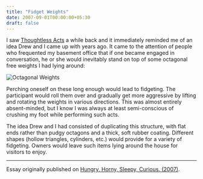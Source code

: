 ```yaml
---
title: "Fidget Weights"
date: 2007-09-01T00:00:00+05:30
draft: false
---
```


I saw [Thoughtless Acts](http://www.thoughtlessacts.com/) a while back and it immediately reminded me of an idea Drew and I came up with years ago. It came to the attention of people who frequented my basement office that if one became engaged in conversation, he or she would inevitably stand on top of some octagonal free weights I had lying around:

![Octagonal Weights](/img/2007-09-01-octagonal-weights.jpg)

Perching oneself on these long enough would lead to fidgeting. The participant would roll them over and gradually get more aggressive by lifting and rotating the weights in various directions. This was almost entirely absent-minded, but I know I was always at least semi-conscious of crushing my foot while performing such acts.

The idea Drew and I had consisted of duplicating this structure, with flat ends rather than pudgy octagons and a thick, soft rubber coating. Different shapes (hollow triangles, cylinders, etc.) would provide for a variety of fidgeting. Owners would leave such items lying around the house for visitors to enjoy.

***

Essay originally published on [Hungry, Horny, Sleepy, Curious. (2007)](http://blog.deobald.ca/2007/09/fidget-weights.html).
